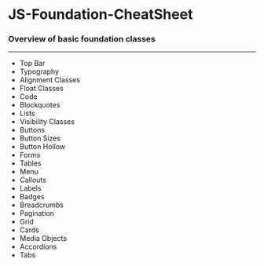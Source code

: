 # JS-Foundation-CheatSheet

### Overview of basic foundation classes

___

*  Top Bar
*  Typography
*  Alignment Classes
*  Float Classes
*  Code
*  Blockquotes
*  Lists
*  Visibility Classes
*  Buttons
*  Button Sizes
*  Button Hollow
*  Forms
*  Tables
*  Menu
*  Callouts
*  Labels
*  Badges
*  Breadcrumbs
*  Pagination
*  Grid
*  Cards
*  Media Objects
*  Accordions
*  Tabs

